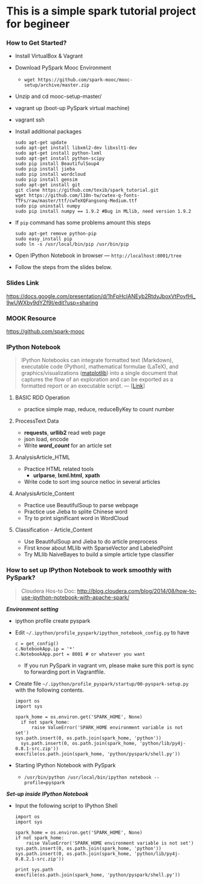 # This is a simple spark tutorial project for begineer



### How to Get Started?

- Install VirtualBox & Vagrant
  
- Download PySpark Mooc Environment
  
  - `wget https://github.com/spark-mooc/mooc-setup/archive/master.zip`
  
- Unzip and cd mooc-setup-master/
  
- vagrant up (boot-up PySpark virtual machine)
  
- vagrant ssh
  
- Install additional packages
  
  ``` shell
  sudo apt-get update
  sudo apt-get install libxml2-dev libxslt1-dev
  sudo apt-get install python-lxml
  sudo apt-get install python-scipy
  sudo pip install BeautifulSoup4
  sudo pip install jieba
  sudo pip install wordcloud
  sudo pip install gensim
  sudo apt-get install git
  git clone https://github.com/texib/spark_tutorial.git
  wget https://github.com/l10n-tw/cwtex-q-fonts-TTFs/raw/master/ttf/cwTeXQFangsong-Medium.ttf
  sudo pip uninstall numpy
  sudo pip install numpy == 1.9.2 #Bug in MLlib, need version 1.9.2
  ```
- If `pip` command has some problems amount this steps
  
  ``` shell
  sudo apt-get remove python-pip
  sudo easy_install pip
  sudo ln -s /usr/local/bin/pip /usr/bin/pip
  ```
  
- Open IPython Notebook in browser — `http://localhost:8001/tree`
  
- Follow the steps from the slides below.



### Slides Link

https://docs.google.com/presentation/d/1hFpHcIANEyb2RtdyJboxVtPoyfHj_9wUWXby9dYZf9I/edit?usp=sharing



### MOOK Resource

https://github.com/spark-mooc



### IPython Notebook

> IPython Notebooks can integrate formatted text (Markdown), executable code (Python), mathematical formulae (LaTeX), and graphics/visualizations ([matplotlib](http://matplotlib.org/)) into a single document that captures the flow of an exploration and can be exported as a formatted report or an executable script. — [[Link](http://blog.cloudera.com/blog/2014/08/how-to-use-ipython-notebook-with-apache-spark/)]

1. BASIC RDD Operation
   - practice simple map, reduce, reduceByKey to count number
2. ProcessText Data
   - **requests**, **urllib2** read web page
   - json load, encode
   - Write ***word_count*** for an article set
3. AnalysisArticle_HTML
   - Practice HTML related tools
     - **urlparse**, **lxml.html**, **xpath**
   - Write code to sort img source netloc in several articles

4. AnalysisArticle_Content
   - Practice use BeautifulSoup to parse webpage
   - Practice use Jieba to splite Chinese word
   - Try to print significant word in WordCloud

5. Classification - Article_Content
   - Use BeautifulSoup and Jieba to do article preprocess
   - First know about MLlib with SparseVector and LabeledPoint
   - Try MLlib NaiveBayes to build a simple article type classifier


### How to set up IPython Notebook to work smoothly with PySpark?

> Cloudera Hos-to Doc: http://blog.cloudera.com/blog/2014/08/how-to-use-ipython-notebook-with-apache-spark/

***Environment setting***

- ipython profile create pyspark
  
- Edit `~/.ipython/profile_pyspark/ipython_notebook_config.py` to have
  
  ``` shell
  c = get_config()
  c.NotebookApp.ip = '*'
  c.NotebookApp.port = 8001 # or whatever you want
  ```
  
  - If you run PySpark in vagrant vm, please make sure this port is sync to forwarding port in Vagrantfile.
  
- Create file `~/.ipython/profile_pyspark/startup/00-pyspark-setup.py` with the following contents.
  
  ``` shell
  import os
  import sys
   
  spark_home = os.environ.get('SPARK_HOME', None)
    if not spark_home:
        raise ValueError('SPARK_HOME environment variable is not set')
  sys.path.insert(0, os.path.join(spark_home, 'python'))
    sys.path.insert(0, os.path.join(spark_home, 'python/lib/py4j-0.8.1-src.zip'))
  execfile(os.path.join(spark_home, 'python/pyspark/shell.py'))
  ```
  
- Starting IPython Notebook with PySpark
  
  - `/usr/bin/python /usr/local/bin/ipython notebook --profile=pyspark`

***Set-up inside IPython Notebook***

- Input the following script to IPython Shell
  
  ``` shell
  import os
  import sys
  
  spark_home = os.environ.get('SPARK_HOME', None)
  if not spark_home:
      raise ValueError('SPARK_HOME environment variable is not set')
  sys.path.insert(0, os.path.join(spark_home, 'python'))
  sys.path.insert(0, os.path.join(spark_home, 'python/lib/py4j-0.8.2.1-src.zip'))
  
  print sys.path
  execfile(os.path.join(spark_home, 'python/pyspark/shell.py'))
  ```
